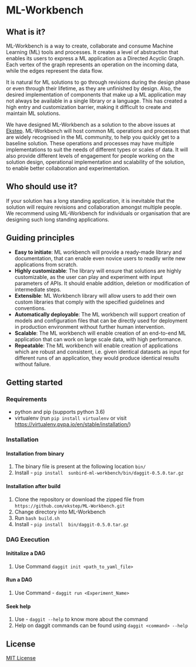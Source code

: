 # ML-Workbench

## What is it?
ML-Workbench is a way to create, collaborate and consume Machine Learning (ML) tools and processes. It creates a level of abstraction that enables its users to express a ML application as a Directed Acyclic Graph. Each vertex of the graph represents an operation on the incoming data, while the edges represent the data flow.

It is natural for ML solutions to go through revisions during the design phase or even through their lifetime, as they are unfinished by design. Also, the desired implementation of components that make up a ML application may not always be available in a single library or a language. This has created a high entry and customization barrier, making it difficult to create and maintain ML solutions.

We have designed ML-Workbench as a solution to the above issues at [Ekstep](https://ekstep.org/). ML-Workbench will host common ML operations and processes that are widely recognised in the ML community, to help you quickly get to a baseline solution. These operations and processes may have multiple implementations to suit the needs of different types or scales of data. It will also provide different levels of engagement for people working on the solution design, operational implementation and scalability of the solution, to enable better collaboration and experimentation.

## Who should use it?
If your solution has a long standing application, it is inevitable that the solution will require revisions and collaboration amongst multiple people. We recommend using ML-Workbench for individuals or organisation that are designing such long standing applications.

## Guiding principles
* **Easy to initiate**: ML workbench will provide a ready-made library and documentation, that can enable even novice users to readily write new applications from scratch.
* **Highly customizable**: The library will ensure that solutions are highly customizable, as the user can play and experiment with input parameters of APIs. It should enable addition, deletion or modification of intermediate steps.
* **Extensible**: ML Workbench library will allow users to add their own custom libraries that comply with the specified guidelines and conventions.
* **Automatically deployable**: The ML workbench will support creation of models and configuration files that can be directly used for deployment in production environment without further human intervention.
* **Scalable**: The ML workbench will enable creation of an end-to-end ML application that can work on large scale data, with high performance.
* **Repeatable**: The ML workbench will enable creation of applications which are robust and consistent, i.e. given identical datasets as input for different runs of an application, they would produce identical results without failure.

## Getting started

### Requirements
- python and pip (supports python 3.6)
- virtualenv (run `pip install virtualenv` or visit https://virtualenv.pypa.io/en/stable/installation/)

### Installation
#### Installation from binary
1. The binary file is present at the following location `bin/`
2. Install - `pip install  sunbird-ml-workbench/bin/daggit-0.5.0.tar.gz`
#### Installation after build
1. Clone the repository or download the zipped file from `https://github.com/ekstep/ML-Workbench.git`
2. Change directory into ML-Workbench
3. Run `bash build.sh`
4. Install - `pip install  bin/daggit-0.5.0.tar.gz`

### DAG Execution
#### Inititalize a DAG
1. Use Command `daggit init <path_to_yaml_file>`
#### Run a DAG
1. Use Command - `daggit run <Experiment_Name>`
#### Seek help
1. Use - `daggit --help` to know more about the command
2. Help on daggit commands can be found using `daggit <command> --help` 

## License

[MIT License](LICENSE)




